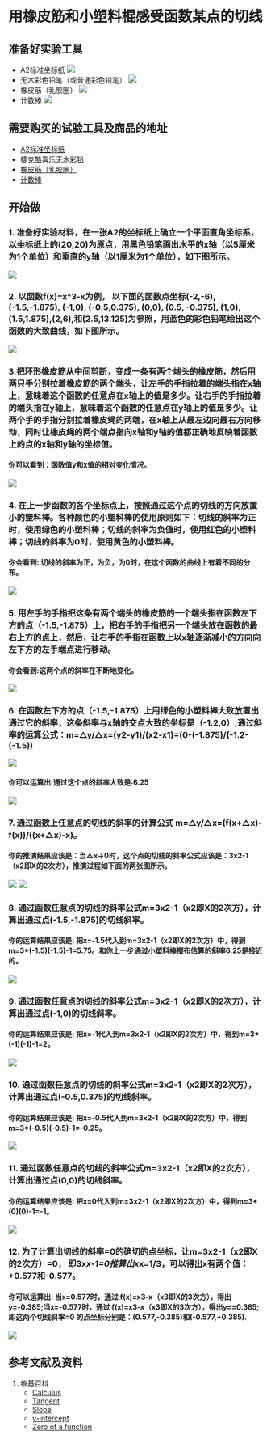 # 用橡皮筋和小塑料棍感受函数某点的切线

## 准备好实验工具

- A2标准坐标纸
![](/images/微分/用橡皮筋和小塑料棍感受函数某点的切线/A2标准坐标纸.jpg)
- 无木彩色铅笔（或普通彩色铅笔）
![](/images/微分/用橡皮筋和小塑料棍感受函数某点的切线/无木彩色铅笔.jpg)
- 橡皮筋（乳胶圈）
![](/images/微分/用橡皮筋和小塑料棍感受函数某点的切线/橡皮筋.jpg)
- 计数棒
![](/images/微分/用橡皮筋和小塑料棍感受函数某点的切线/计数棒.jpg)

## 需要购买的试验工具及商品的地址

- [A2标准坐标纸](https://detail.tmall.com/item.htm?id=27142292922&ali_refid=a3_430583_1006:1105863285:N:dZ%20MV6sJ%20YlXqxaoC1QlJw==:77285e2bbcb0cebf9d00068f21bd840f&ali_trackid=1_77285e2bbcb0cebf9d00068f21bd840f&spm=a230r.1.14.1&skuId=3165771512170)
- [捷克酷喜乐无木彩铅](https://detail.tmall.com/item.htm?spm=a230r.1.14.8.7a1b4237sLkqe4&id=10680260235&cm_id=140105335569ed55e27b&abbucket=9&skuId=3447429972029)
- [橡皮筋（乳胶圈）](https://detail.tmall.com/item.htm?spm=a230r.1.14.14.68b0156dXSQF70&id=38821357970&cm_id=140105335569ed55e27b&abbucket=9&skuId=3452885468337)
- [计数棒](https://item.taobao.com/item.htm?spm=a230r.1.14.1.6b2a13c2TLEOae&id=584644712151&ns=1&abbucket=9#detail)

## 开始做

### 1. 准备好实验材料，在一张A2的坐标纸上确立一个平面直角坐标系，以坐标纸上的(20,20)为原点，用黑色铅笔画出水平的x轴（以5厘米为1个单位）和垂直的y轴（以1厘米为1个单位），如下图所示。

![](/images/微分/用橡皮筋和小塑料棍感受函数某点的切线/1a.jpg)

### 2. 以函数f(x)=x^3-x为例， 以下面的函数点坐标(-2,-6), (-1.5,-1.875), (-1,0), (-0.5,0.375), (0,0), (0.5, -0.375), (1,0), (1.5,1.875),(2,6),和(2.5,13.125)为参照，用蓝色的彩色铅笔绘出这个函数的大致曲线，如下图所示。

![](/images/微分/用橡皮筋和小塑料棍感受函数某点的切线/2a.jpg)

### 3.把环形橡皮筋从中间剪断，变成一条有两个端头的橡皮筋，然后用两只手分别拉着橡皮筋的两个端头，让左手的手指拉着的端头指在x轴上，意味着这个函数的任意点在x轴上的值是多少。让右手的手指拉着的端头指在y轴上，意味着这个函数的任意点在y轴上的值是多少。让两个手的手指分别拉着橡皮绳的两端，在x轴上从最左边向最右方向移动，同时让橡皮绳的两个端点指向x轴和y轴的值都正确地反映着函数上的点的x轴和y轴的坐标值。

#### 你可以看到：函数值y和x值的相对变化情况。

![](/images/微分/用橡皮筋和小塑料棍感受函数某点的切线/3a.png)

### 4. 在上一步函数的各个坐标点上，按照通过这个点的切线的方向放置小的塑料棒。各种颜色的小塑料棒的使用原则如下：切线的斜率为正时，使用绿色的小塑料棒；切线的斜率为负值时，使用红色的小塑料棒；切线的斜率为0时，使用黄色的小塑料棒。

#### 你会看到: 切线的斜率为正，为负，为0时，在这个函数的曲线上有着不同的分布。

![](/images/微分/用橡皮筋和小塑料棍感受函数某点的切线/4a.jpg)

### 5. 用左手的手指把这条有两个端头的橡皮筋的一个端头指在函数左下方的点（-1.5,-1.875）上，把右手的手指把另一个端头放在函数的最右上方的点上，然后，让右手的手指在函数上以x轴逐渐减小的方向向左下方的左手端点进行移动。

#### 你会看到:这两个点的斜率在不断地变化。 

![](/images/微分/用橡皮筋和小塑料棍感受函数某点的切线/5a.png)

### 6. 在函数左下方的点（-1.5,-1.875）上用绿色的小塑料棒大致放置出通过它的斜率，这条斜率与x轴的交点大致的坐标是（-1.2,0）,通过斜率的运算公式：m=△y/△x=(y2-y1)/(x2-x1)=(0-(-1.875)/(-1.2-(-1.5))

![](/images/微分/用橡皮筋和小塑料棍感受函数某点的切线/6a1.jpg)

#### 你可以运算出:通过这个点的斜率大致是:6.25 

![](/images/微分/用橡皮筋和小塑料棍感受函数某点的切线/6a2.jpg)

### 7. 通过函数上任意点的切线的斜率的计算公式 m=△y/△x=(f(x+△x)-f(x))/((x+△x)-x)。

#### 你的推演结果应该是：当△x->0时，这个点的切线的斜率公式应该是：3x2-1（x2即X的2次方），推演过程如下面的两张图所示。

![](/images/微分/用橡皮筋和小塑料棍感受函数某点的切线/7a1.jpg)
![](/images/微分/用橡皮筋和小塑料棍感受函数某点的切线/7a2.jpg)

### 8. 通过函数任意点的切线的斜率公式m=3x2-1（x2即X的2次方），计算出通过点(-1.5,-1.875)的切线斜率。

#### 你的运算结果应该是: 把x=-1.5代入到m=3x2-1（x2即X的2次方）中，得到m=3*(-1.5)(-1.5)-1=5.75。**和你上一步通过小塑料棒摆布估算的斜率6.25是接近的**。

![](/images/微分/用橡皮筋和小塑料棍感受函数某点的切线/8a.jpg)

### 9. 通过函数任意点的切线的斜率公式m=3x2-1（x2即X的2次方），计算出通过点(-1,0)的切线斜率。

#### 你的运算结果应该是: 把x=-1代入到m=3x2-1（x2即X的2次方）中，得到m=3*(-1)(-1)-1=2。

![](/images/微分/用橡皮筋和小塑料棍感受函数某点的切线/9a.jpg)

### 10. 通过函数任意点的切线的斜率公式m=3x2-1（x2即X的2次方），计算出通过点(-0.5,0.375)的切线斜率。

#### 你的运算结果应该是: 把x=-0.5代入到m=3x2-1（x2即X的2次方）中，得到m=3*(-0.5)(-0.5)-1=-0.25。

![](/images/微分/用橡皮筋和小塑料棍感受函数某点的切线/10a.jpg)

### 11. 通过函数任意点的切线的斜率公式m=3x2-1（x2即X的2次方），计算出通过点(0,0)的切线斜率。

#### 你的运算结果应该是: 把x=0代入到m=3x2-1（x2即X的2次方）中，得到m=3*(0)(0)-1=-1。

![](/images/微分/用橡皮筋和小塑料棍感受函数某点的切线/11a.jpg)

### 12. 为了计算出切线的斜率=0的确切的点坐标，让m=3x2-1（x2即X的2次方）=0， 即3x*x-1=0推算出x*x=1/3，可以得出x有两个值：+0.577和-0.577。 

#### 你可以运算出: 当x=0.577时，通过 f(x)=x3-x（x3即X的3次方），得出y=-0.385;当x=-0.577时，通过 f(x)=x3-x（x3即X的3次方），得出y==0.385;即这两个切线斜率=0 的点坐标分别是：(0.577,-0.385)和(-0.577,+0.385).

![](/images/微分/用橡皮筋和小塑料棍感受函数某点的切线/12a.jpg)

## 参考文献及资料

1. 维基百科
	- [Calculus](https://en.wikipedia.org/wiki/Calculus) 
	- [Tangent](https://en.wikipedia.org/wiki/Tangent) 
	- [Slope](https://en.wikipedia.org/wiki/Slope) 
	- [y-intercept](https://en.wikipedia.org/wiki/Y-intercept) 
	- [Zero of a function](https://en.wikipedia.org/wiki/Zero_of_a_function) 